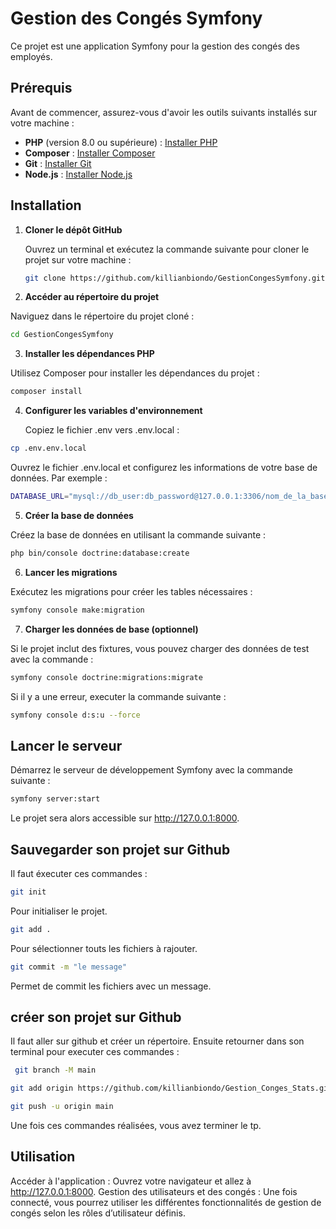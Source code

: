 # Gestion des Congés Symfony

Ce projet est une application Symfony pour la gestion des congés des employés.

## Prérequis

Avant de commencer, assurez-vous d'avoir les outils suivants installés sur votre machine :

- **PHP** (version 8.0 ou supérieure) : [Installer PHP](https://www.php.net/downloads)
- **Composer** : [Installer Composer](https://getcomposer.org/download/)
- **Git** : [Installer Git](https://git-scm.com/downloads)
- **Node.js** : [Installer Node.js](https://nodejs.org/)

## Installation

1. **Cloner le dépôt GitHub**

   Ouvrez un terminal et exécutez la commande suivante pour cloner le projet sur votre machine :

   ```bash
   git clone https://github.com/killianbiondo/GestionCongesSymfony.git

2. **Accéder au répertoire du projet**

Naviguez dans le répertoire du projet cloné :

```bash
cd GestionCongesSymfony
```

3. **Installer les dépendances PHP**

Utilisez Composer pour installer les dépendances du projet :

```bash
composer install
```

4. **Configurer les variables d'environnement**

   Copiez le fichier .env vers .env.local :

```bash
cp .env.env.local
```

Ouvrez le fichier .env.local et configurez les informations de votre base de données. Par exemple :

```bash
DATABASE_URL="mysql://db_user:db_password@127.0.0.1:3306/nom_de_la_base?serverVersion=8.0"
```

5. **Créer la base de données**

Créez la base de données en utilisant la commande suivante :

```bash
php bin/console doctrine:database:create
```


6. **Lancer les migrations**

Exécutez les migrations pour créer les tables nécessaires :

```bash
symfony console make:migration
```


7. **Charger les données de base (optionnel)**

Si le projet inclut des fixtures, vous pouvez charger des données de test avec la commande :

```bash
symfony console doctrine:migrations:migrate
```

Si il y a une erreur, executer la commande suivante :

```bash
symfony console d:s:u --force
```


## Lancer le serveur

Démarrez le serveur de développement Symfony avec la commande suivante :

```bash
symfony server:start
```
Le projet sera alors accessible sur http://127.0.0.1:8000.

## Sauvegarder son projet sur Github

Il faut éxecuter ces commandes : 

```bash
git init
```
Pour initialiser le projet.

```bash
git add .
```
Pour sélectionner touts les fichiers à rajouter.

```bash
git commit -m "le message"
```
Permet de commit les fichiers avec un message.


## créer son projet sur Github

Il faut aller sur github et créer un répertoire.
Ensuite retourner dans son terminal pour executer ces commandes : 

```bash
 git branch -M main
```

```bash
git add origin https://github.com/killianbiondo/Gestion_Conges_Stats.git
```

```bash
git push -u origin main
```
Une fois ces commandes réalisées, vous avez terminer le tp.


## Utilisation

Accéder à l'application : Ouvrez votre navigateur et allez à http://127.0.0.1:8000.
Gestion des utilisateurs et des congés : Une fois connecté, vous pourrez utiliser les différentes fonctionnalités de gestion de congés selon les rôles d’utilisateur définis.




















